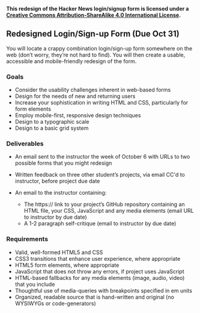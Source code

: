 **This redesign of the Hacker News login/signup form is licensed under a [Creative Commons Attribution-ShareAlike 4.0 International License](http://creativecommons.org/licenses/by-sa/4.0/).**

## Redesigned Login/Sign-up Form (**Due Oct 31**)

You will locate a crappy combination login/sign-up form somewhere on the web (don’t worry,
they’re not hard to find). You will then create a usable, accessible and mobile-friendly
redesign of the form.

### Goals

*   Consider the usability challenges inherent in web-based forms
*   Design for the needs of new and returning users
*   Increase your sophistication in writing HTML and CSS, particularly for form elements
*   Employ mobile-first, responsive design techniques
*   Design to a typographic scale
*   Design to a basic grid system

### Deliverables

*   An email sent to the instructor the week of October 6 with URLs to two possible forms that you might redesign
*   Written feedback on three other student’s projects, via email CC'd to instructor, before
        project due date
*   An email to the instructor containing:

    *   The https:// link to your project’s GitHub repository containing an HTML file, your CSS,
            JavaScript and any media elements (email URL to instructor by due date)
    *   A 1-2 paragraph self-critique (email to instructor by due date)

### Requirements

*   Valid, well-formed HTML5 and CSS
*   CSS3 transitions that enhance user experience, where appropriate
*   HTML5 form elements, where appropriate
*   JavaScript that does not throw any errors, if project uses JavaScript
*   HTML-based fallbacks for any media elements (image, audio, video) that you include
*   Thoughtful use of media-queries with breakpoints specified in em units
*   Organized, readable source that is hand-written and original (no WYSIWYGs or
        code-generators)
